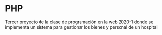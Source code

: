 # PHP
Tercer proyecto de la clase de programación en la web 2020-1 donde se implementa un sistema para gestionar los bienes y personal de un hospital
